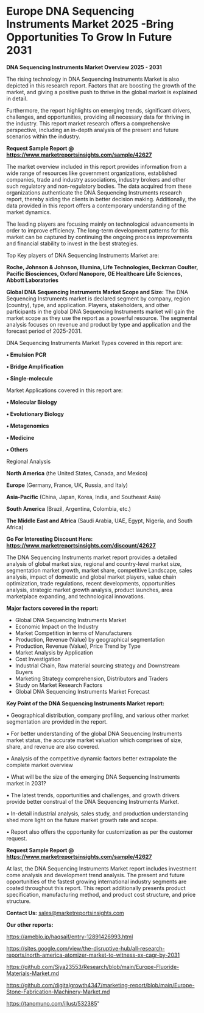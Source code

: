 # Europe DNA Sequencing Instruments Market 2025 -Bring Opportunities To Grow In Future 2031

<Strong> DNA Sequencing Instruments Market Overview 2025 - 2031</strong>

The rising technology in DNA Sequencing Instruments Market is also depicted in this research report. Factors that are boosting the growth of the market, and giving a positive push to thrive in the global market is explained in detail.

Furthermore, the report highlights on emerging trends, significant drivers, challenges, and opportunities, providing all necessary data for thriving in the industry. This report market research offers a comprehensive perspective, including an in-depth analysis of the present and future scenarios within the industry.

<strong>Request Sample Report @ <a href=https://www.marketreportsinsights.com/sample/42627>https://www.marketreportsinsights.com/sample/42627</a></strong>

The market overview included in this report provides information from a wide range of resources like government organizations, established companies, trade and industry associations, industry brokers and other such regulatory and non-regulatory bodies. The data acquired from these organizations authenticate the DNA Sequencing Instruments research report, thereby aiding the clients in better decision making. Additionally, the data provided in this report offers a contemporary understanding of the market dynamics.

The leading players are focusing mainly on technological advancements in order to improve efficiency. The long-term development patterns for this market can be captured by continuing the ongoing process improvements and financial stability to invest in the best strategies.

Top Key players of DNA Sequencing Instruments Market are:

<strong>Roche, Johnson & Johnson, Illumina, Life Technologies, Beckman Coulter, Pacific Biosciences, Oxford Nanopore, GE Healthcare Life Sciences, Abbott Laboratories</strong>

<strong><b>Global DNA Sequencing Instruments Market Scope and Size:</b></strong>
The DNA Sequencing Instruments market is declared segment by company, region (country), type, and application. Players, stakeholders, and other participants in the global DNA Sequencing Instruments market will gain the market scope as they use the report as a powerful resource. The segmental analysis focuses on revenue and product by type and application and the forecast period of 2025-2031.

DNA Sequencing Instruments Market Types covered in this report are:

<strong>•  Emulsion PCR

•  Bridge Amplification

•  Single-molecule</strong>

Market Applications covered in this report are:

<strong>•  Molecular Biology

•  Evolutionary Biology

•  Metagenomics

•  Medicine

•  Others</strong> 

Regional Analysis

<strong>North America</strong> (the United States, Canada, and Mexico)

<strong>Europe</strong> (Germany, France, UK, Russia, and Italy)

<strong>Asia-Pacific</strong> (China, Japan, Korea, India, and Southeast Asia)

<strong>South America</strong> (Brazil, Argentina, Colombia, etc.)

<strong>The Middle East and Africa</strong> (Saudi Arabia, UAE, Egypt, Nigeria, and South Africa)

<strong>Go For Interesting Discount Here: <a href=https://www.marketreportsinsights.com/discount/42627>https://www.marketreportsinsights.com/discount/42627</a></strong>

The DNA Sequencing Instruments market report provides a detailed analysis of global market size, regional and country-level market size, segmentation market growth, market share, competitive Landscape, sales analysis, impact of domestic and global market players, value chain optimization, trade regulations, recent developments, opportunities analysis, strategic market growth analysis, product launches, area marketplace expanding, and technological innovations.

<strong><b>Major factors covered in the report:</b></strong>
<ul>
  <li>Global DNA Sequencing Instruments Market </li>
  <li>Economic Impact on the Industry</li>
  <li>Market Competition in terms of Manufacturers</li>
  <li>Production, Revenue (Value) by geographical segmentation</li>
  <li>Production, Revenue (Value), Price Trend by Type</li>
  <li>Market Analysis by Application</li>
  <li>Cost Investigation</li>
  <li>Industrial Chain, Raw material sourcing strategy and Downstream Buyers</li>
  <li>Marketing Strategy comprehension, Distributors and Traders</li>
  <li>Study on Market Research Factors</li>
  <li>Global DNA Sequencing Instruments Market Forecast</li>
</ul>

<strong><b>Key Point of the DNA Sequencing Instruments Market report:</b></strong>

• Geographical distribution, company profiling, and various other market segmentation are provided in the report.

• For better understanding of the global DNA Sequencing Instruments market status, the accurate market valuation which comprises of size, share, and revenue are also covered.

• Analysis of the competitive dynamic factors better extrapolate the complete market overview

• What will be the size of the emerging DNA Sequencing Instruments market in 2031?

• The latest trends, opportunities and challenges, and growth drivers provide better construal of the DNA Sequencing Instruments Market.

• In-detail industrial analysis, sales study, and production understanding shed more light on the future market growth rate and scope.

• Report also offers the opportunity for customization as per the customer request.

<strong>Request Sample Report @ <a href=https://www.marketreportsinsights.com/sample/42627>https://www.marketreportsinsights.com/sample/42627</a></strong>

At last, the DNA Sequencing Instruments Market report includes investment come analysis and development trend analysis. The present and future opportunities of the fastest growing international industry segments are coated throughout this report. This report additionally presents product specification, manufacturing method, and product cost structure, and price structure.

<strong>Contact Us:</strong>
sales@marketreportsinsights.com

<strong>Our other reports:</strong>

<a href=https://ameblo.jp/haqsaif/entry-12891426993.html>https://ameblo.jp/haqsaif/entry-12891426993.html</a>

<a href=https://sites.google.com/view/the-disruptive-hub/all-research-reports/north-america-atomizer-market-to-witness-xx-cagr-by-2031>https://sites.google.com/view/the-disruptive-hub/all-research-reports/north-america-atomizer-market-to-witness-xx-cagr-by-2031</a>

<a href=https://github.com/Siya23553/Research/blob/main/Europe-Fluoride-Materials-Market.md>https://github.com/Siya23553/Research/blob/main/Europe-Fluoride-Materials-Market.md</a>

<a href=https://github.com/digitalgrowth4347/marketing-report/blob/main/Europe-Stone-Fabrication-Machinery-Market.md>https://github.com/digitalgrowth4347/marketing-report/blob/main/Europe-Stone-Fabrication-Machinery-Market.md</a>

<a href=https://tanomuno.com/illust/532385>https://tanomuno.com/illust/532385</a>"
